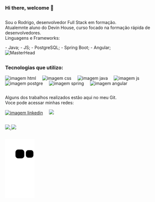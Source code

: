 ### Hi there, welcome 👋
##

Sou o Rodrigo, desenvolvedor Full Stack em formação. </br>
Atualemnte aluno do Devin House, curso focado na formação rápida de desenvolvedores. </br>
Linguagens e Frameworks:

<div style="position: relative, display: flex">
  <div>
    - Java;
    - JS;
    - PostgreSQL;
    - Spring Boot;
    - Angular;
  </div>
   <div>
     <img src="https://camo.githubusercontent.com/87964902dd9aabbca6dd6ee0df344e2006764db7d619d6221f594c22ace6e4d6/68747470733a2f2f7669736d652e636f2f626c6f672f77702d636f6e74656e742f75706c6f6164732f323031392f31302f616e696d617465642d70726573656e746174696f6e2d736f6674776172652d6865616465722e676966" alt="MasterHead" data-canonical-src="https://visme.co/blog/wp-content/uploads/2019/10/animated-presentation-software-header.gif" style="width: 50%;">
  </div>
</div>


##

### Tecnologias que utilizo:

<div>
  <img src="https://cdn.worldvectorlogo.com/logos/html-1.svg" alt="imagem html" height="50rem"/> &nbsp; &nbsp;
  <img src="https://cdn.worldvectorlogo.com/logos/css-3.svg" alt="imagem css" height="50rem"/> &nbsp; &nbsp;
  <img src="https://seeklogo.com/images/J/java-logo-7F8B35BAB3-seeklogo.com.png" alt="imagem java" height="50rem"/> &nbsp; &nbsp;
  <img src="https://upload.wikimedia.org/wikipedia/commons/thumb/9/99/Unofficial_JavaScript_logo_2.svg/260px-Unofficial_JavaScript_logo_2.svg.png" alt="imagem js" height="50rem"/> &nbsp; &nbsp;
  <img src="https://upload.wikimedia.org/wikipedia/commons/2/29/Postgresql_elephant.svg" alt="imagem postgre" height="50rem"/> &nbsp; &nbsp;
  <img src="https://user-images.githubusercontent.com/33158051/103466606-760a4000-4d14-11eb-9941-2f3d00371471.png" alt="imagem spring" height="50rem"/> &nbsp; &nbsp;
  <img src="https://seeklogo.com/images/A/angular-logo-B76B1CDE98-seeklogo.com.png" alt="imagem angular" height="50rem"/>
</div>

##

Alguns dos trabalhos realizados estão aqui no meu Git.</br>
Voce pode acessar minhas redes:

<div>
<a href="https://github.com/0rodrigo0" target="_blank"><img src="https://cdn3.iconfinder.com/data/icons/inficons/512/github.png" alt="imagem linkedin" height="50px"/></a> &nbsp; &nbsp;
<a href="https://linkedin.com/in/rodrigo-blw" target="_blank"><img src="https://cdn-icons-png.flaticon.com/512/174/174857.png" height="49px" /></a>
</div>

##

<div>
<a href="https://github.com/0rodrig0">
<img height="180em" src="https://github-readme-stats.vercel.app/api/top-langs/?username=0rodrigo0&layout=compact&langs_count=7&theme=dracula"/>
<img height="180em" src="https://github-readme-stats.vercel.app/api?username=0rodrigo0&show_icons=true&theme=dracula&include_all_commits=true&count_private=true"/>
</div>



  
  ##
  
  ![Snake animation](https://github.com/0rodrigo0/0rodrigo0/blob/output/github-contribution-grid-snake.svg)


<!--
**0Rodrigo0/0Rodrigo0** is a ✨ _special_ ✨ repository because its `README.md` (this file) appears on your GitHub profile.

Here are some ideas to get you started:

- 🔭 I’m currently working on ...
- 🌱 I’m currently learning ...
- 👯 I’m looking to collaborate on ...
- 🤔 I’m looking for help with ...
- 💬 Ask me about ...
- 📫 How to reach me: ...
- 😄 Pronouns: ...
- ⚡ Fun fact: ...
-->
